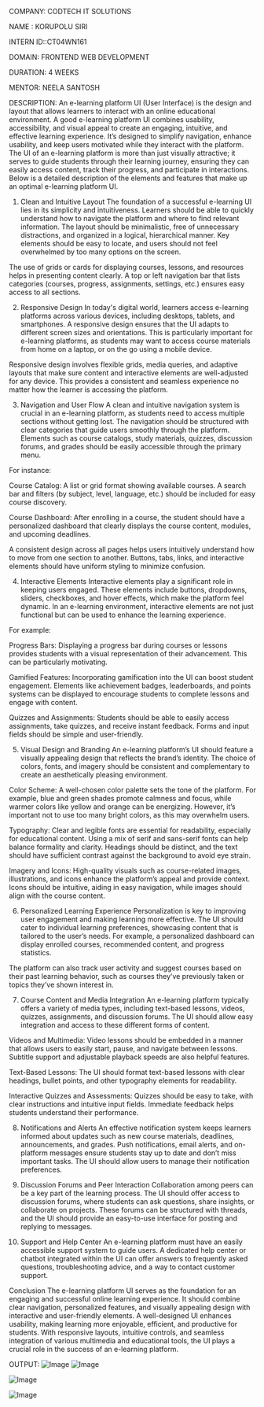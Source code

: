COMPANY: CODTECH IT SOLUTIONS

NAME : KORUPOLU SIRI

INTERN ID::CT04WN161

DOMAIN: FRONTEND WEB DEVELOPMENT

DURATION: 4 WEEKS

MENTOR: NEELA SANTOSH

DESCRIPTION: An e-learning platform UI (User Interface) is the design and layout that allows learners to interact with an online educational environment. A good e-learning platform UI combines usability, accessibility, and visual appeal to create an engaging, intuitive, and effective learning experience. It’s designed to simplify navigation, enhance usability, and keep users motivated while they interact with the platform. The UI of an e-learning platform is more than just visually attractive; it serves to guide students through their learning journey, ensuring they can easily access content, track their progress, and participate in interactions. Below is a detailed description of the elements and features that make up an optimal e-learning platform UI.

1. Clean and Intuitive Layout
The foundation of a successful e-learning UI lies in its simplicity and intuitiveness. Learners should be able to quickly understand how to navigate the platform and where to find relevant information. The layout should be minimalistic, free of unnecessary distractions, and organized in a logical, hierarchical manner. Key elements should be easy to locate, and users should not feel overwhelmed by too many options on the screen.

The use of grids or cards for displaying courses, lessons, and resources helps in presenting content clearly. A top or left navigation bar that lists categories (courses, progress, assignments, settings, etc.) ensures easy access to all sections.

2. Responsive Design
In today's digital world, learners access e-learning platforms across various devices, including desktops, tablets, and smartphones. A responsive design ensures that the UI adapts to different screen sizes and orientations. This is particularly important for e-learning platforms, as students may want to access course materials from home on a laptop, or on the go using a mobile device.

Responsive design involves flexible grids, media queries, and adaptive layouts that make sure content and interactive elements are well-adjusted for any device. This provides a consistent and seamless experience no matter how the learner is accessing the platform.

3. Navigation and User Flow
A clean and intuitive navigation system is crucial in an e-learning platform, as students need to access multiple sections without getting lost. The navigation should be structured with clear categories that guide users smoothly through the platform. Elements such as course catalogs, study materials, quizzes, discussion forums, and grades should be easily accessible through the primary menu.

For instance:

Course Catalog: A list or grid format showing available courses. A search bar and filters (by subject, level, language, etc.) should be included for easy course discovery.

Course Dashboard: After enrolling in a course, the student should have a personalized dashboard that clearly displays the course content, modules, and upcoming deadlines.

A consistent design across all pages helps users intuitively understand how to move from one section to another. Buttons, tabs, links, and interactive elements should have uniform styling to minimize confusion.

4. Interactive Elements
Interactive elements play a significant role in keeping users engaged. These elements include buttons, dropdowns, sliders, checkboxes, and hover effects, which make the platform feel dynamic. In an e-learning environment, interactive elements are not just functional but can be used to enhance the learning experience.

For example:

Progress Bars: Displaying a progress bar during courses or lessons provides students with a visual representation of their advancement. This can be particularly motivating.

Gamified Features: Incorporating gamification into the UI can boost student engagement. Elements like achievement badges, leaderboards, and points systems can be displayed to encourage students to complete lessons and engage with content.

Quizzes and Assignments: Students should be able to easily access assignments, take quizzes, and receive instant feedback. Forms and input fields should be simple and user-friendly.

5. Visual Design and Branding
An e-learning platform’s UI should feature a visually appealing design that reflects the brand’s identity. The choice of colors, fonts, and imagery should be consistent and complementary to create an aesthetically pleasing environment.

Color Scheme: A well-chosen color palette sets the tone of the platform. For example, blue and green shades promote calmness and focus, while warmer colors like yellow and orange can be energizing. However, it’s important not to use too many bright colors, as this may overwhelm users.

Typography: Clear and legible fonts are essential for readability, especially for educational content. Using a mix of serif and sans-serif fonts can help balance formality and clarity. Headings should be distinct, and the text should have sufficient contrast against the background to avoid eye strain.

Imagery and Icons: High-quality visuals such as course-related images, illustrations, and icons enhance the platform’s appeal and provide context. Icons should be intuitive, aiding in easy navigation, while images should align with the course content.

6. Personalized Learning Experience
Personalization is key to improving user engagement and making learning more effective. The UI should cater to individual learning preferences, showcasing content that is tailored to the user’s needs. For example, a personalized dashboard can display enrolled courses, recommended content, and progress statistics.

The platform can also track user activity and suggest courses based on their past learning behavior, such as courses they’ve previously taken or topics they’ve shown interest in.

7. Course Content and Media Integration
An e-learning platform typically offers a variety of media types, including text-based lessons, videos, quizzes, assignments, and discussion forums. The UI should allow easy integration and access to these different forms of content.

Videos and Multimedia: Video lessons should be embedded in a manner that allows users to easily start, pause, and navigate between lessons. Subtitle support and adjustable playback speeds are also helpful features.

Text-Based Lessons: The UI should format text-based lessons with clear headings, bullet points, and other typography elements for readability.

Interactive Quizzes and Assessments: Quizzes should be easy to take, with clear instructions and intuitive input fields. Immediate feedback helps students understand their performance.

8. Notifications and Alerts
An effective notification system keeps learners informed about updates such as new course materials, deadlines, announcements, and grades. Push notifications, email alerts, and on-platform messages ensure students stay up to date and don’t miss important tasks. The UI should allow users to manage their notification preferences.

9. Discussion Forums and Peer Interaction
Collaboration among peers can be a key part of the learning process. The UI should offer access to discussion forums, where students can ask questions, share insights, or collaborate on projects. These forums can be structured with threads, and the UI should provide an easy-to-use interface for posting and replying to messages.

10. Support and Help Center
An e-learning platform must have an easily accessible support system to guide users. A dedicated help center or chatbot integrated within the UI can offer answers to frequently asked questions, troubleshooting advice, and a way to contact customer support.

Conclusion
The e-learning platform UI serves as the foundation for an engaging and successful online learning experience. It should combine clear navigation, personalized features, and visually appealing design with interactive and user-friendly elements. A well-designed UI enhances usability, making learning more enjoyable, efficient, and productive for students. With responsive layouts, intuitive controls, and seamless integration of various multimedia and educational tools, the UI plays a crucial role in the success of an e-learning platform.

OUTPUT: 
![Image](https://github.com/user-attachments/assets/2579821a-ec09-4f44-9482-11e7451e0059)
![Image](https://github.com/user-attachments/assets/07b8e769-c69c-42b6-8375-5522b734dcd4)

![Image](https://github.com/user-attachments/assets/bf8d0ff2-9d4c-44d5-81c6-87f02d7fdb72)

![Image](https://github.com/user-attachments/assets/1f4f201d-e484-4220-8de3-0bc72ea0fac1)

